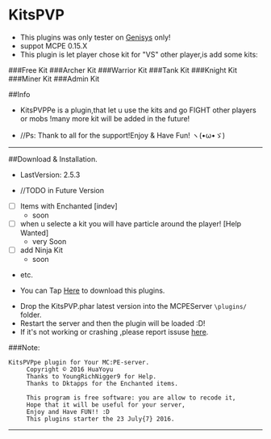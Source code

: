 # KitsPVP
* This plugins was only tester on [Genisys](https://github.com/iTXTech/Genisys) only!
* suppot MCPE 0.15.X
* This plugin is let player chose kit for "VS" other player,is add some kits:

###Free    Kit
###Archer  Kit
###Warrior Kit
###Tank    Kit
###Knight  Kit
###Miner   Kit
###Admin   Kit

##Info
* KitsPVPPe is a plugin,that let u use the kits and go FIGHT other players or mobs !many more kit will be added in the future!
- //Ps: Thank to all for the support!Enjoy & Have Fun! ヽ(•ω•ゞ)
<hr>

##Download & Installation.
* LastVersion: 2.5.3
-  //TODO in Future Version
 - [ ] Items with Enchanted [indev]
      - soon
 - [ ] when u selecte a kit you  will have particle around the player! [Help Wanted]
      - very Soon
 - [ ] add Ninja Kit
      - soon
 - etc.
* You can Tap [Here](https://github.com/Yoyu666/KitsPVP/releases) to download this plugins.
- Drop the KitsPVP<version>.phar latest version into the MCPEServer `\plugins/` folder. 
- Restart the server and then the plugin will be loaded :D!
- If it's not working or crashing ,please report issuse [here](https://github.com/Yoyu666/KitsPVP/issues).

###Note:
```
KitsPVPpe plugin for Your MC:PE-server.
     Copyright © 2016 HuaYoyu
     Thanks to YoungRichNigger9 for Help.
     Thanks to Dktapps for the Enchanted items.

     This program is free software: you are allow to recode it,
     Hope that it will be useful for your server,
     Enjoy and Have FUN!! :D
     This plugins starter the 23 July{7} 2016.
```

<hr>
